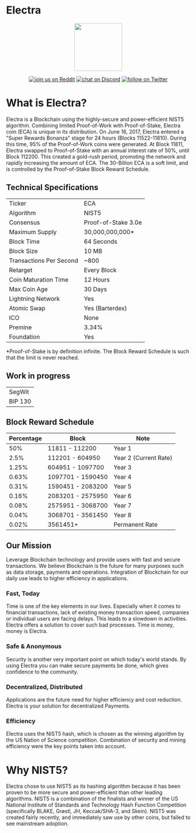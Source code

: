 # Electra

<p align="center">
    <img src="https://media.discordapp.net/attachments/516295832904138762/542275592704491521/bitcoin.png"
        height="130">
</p>
<p align="center">
 <a href="https://www.reddit.com/r/Electra_Currency/">
        <img src="https://img.shields.io/badge/join%20us%20on-reddit-orange.svg"
            alt="join us on Reddit"></a>
    <a href="https://discordapp.com/invite/B8F7Jdv">
        <img src="https://img.shields.io/discord/308323056592486420.svg"
            alt="chat on Discord"></a>
    <a href="https://twitter.com/intent/follow?screen_name=ElectracoinECA">
        <img src="https://img.shields.io/twitter/follow/espadrine.svg?style=social&label=Follow"
            alt="follow on Twitter"></a>
</p>

# What is Electra?
Electra is a Blockchain using the highly-secure and power-efficient NIST5 algorithm. Combining limited Proof-of-Work with Proof-of-Stake, Electra coin (ECA) is unique in its distribution. On June 16, 2017, Electra entered a "Super Rewards Bonanza" stage for 24 hours (Blocks 11522-11810). During this time, 95% of the Proof-of-Work coins were generated. At Block 11811, Electra swapped to Proof-of-Stake with an annual interest rate of 50%, until Block 112200. This created a gold-rush period, promoting the network and rapidly increasing the amount of ECA. The 30-Billion ECA is a soft limit, and is controlled by the Proof-of-Stake Block Reward Schedule.


<a name="specifications"></a>
## Technical Specifications
<table>
<tr> <td>Ticker</td><td>ECA</td></tr>
<tr> <td>Algorithm</td><td>NIST5</td></tr>
<tr> <td>Consensus</td><td>Proof-of-Stake 3.0e</td></tr>
<tr> <td>Maximum Supply</td><td>30,000,000,000* </td></tr>
<tr> <td>Block Time</td><td>64 Seconds</td></tr>
<tr> <td>Block Size</td><td>10 MB</td></tr>
<tr> <td>Transactions Per Second</td><td>~800</td></tr>
<tr> <td>Retarget</td><td>Every Block</td></tr>
<tr> <td>Coin Maturation Time</td><td>12 Hours</td></tr>
<tr> <td>Max Coin Age</td><td>30 Days</td></tr>
<tr> <td>Lightning Network</td><td>Yes</td></tr>
<tr> <td>Atomic Swap</td><td>Yes (Barterdex)</td></tr>
<tr> <td>ICO</td><td>None</td></tr>
<tr> <td>Premine</td><td>3.34%</td></tr>
<tr> <td>Foundation</td><td>Yes</td></tr>
</table>
*Proof-of-Stake is by definition infinite. The Block Reward Schedule is such that the limit is never reached.

## Work in progress
<table>
<tr> <td>SegWit</td></tr>
<tr> <td>BIP 130</td></tr>
</table>

## Block Reward Schedule

| Percentage | Block              | Note                  |
|------------|--------------------|-----------------------|
| 50%        | 11811   - 112200   | Year 1                |
| 2.5%       | 112201  - 604950   | Year 2 (Current Rate) |
| 1.25%      | 604951  - 1097700  | Year 3                |
| 0.63%      | 1097701 - 1590450  | Year 4                |
| 0.31%      | 1590451 - 2083200  | Year 5                |
| 0.16%      | 2083201 - 2575950  | Year 6                |
| 0.08%      | 2575951 - 3068700  | Year 7                |
| 0.04%      | 3068701 - 3561450  | Year 8                |
| 0.02%      | 3561451+           | Permanent Rate        |

## Our Mission
Leverage Blockchain technology and provide users with fast and secure transactions.
We believe Blockchain is the future for many purposes such as data storage, payments and operations. Integration of Blockchain for our daily use leads to higher efficiency in applications.

### Fast, Today
Time is one of the key elements in our lives. Especially when it comes to financial transactions, lack of existing money transaction speed, companies or individual users are facing delays. This leads to a slowdown in activities. Electra offers a solution to cover such bad processes. Time is money, money is Electra.

### Safe & Anonymous
Security is another very important point on which today's world stands. By using Electra you can make secure payments be done, which gives confidence to the community.

### Decentralized, Distributed
Applications are the future need for higher efficiency and cost reduction. Electra is your solution for decentralized Payments.

### Efficiency
Electra uses the NIST5 hash, which is chosen as the winning algorithm by the US Nation of Science competition. Combination of security and mining efficiency were the key points taken into account.


# Why NIST5?
Electra chose to use NIST5 as its hashing algorithm because it has been proven to be more secure and power-efficient than other leading algorithms. NIST5 is a combination of the finalists and winner of the US National Institute of Standards and Technology Hash Function Competition (specifically BLAKE, Grøstl, JH, Keccak/SHA-3, and Skein). NIST5 was created fairly recently, and immediately saw use by other coins, but failed to see mainstream adoption.
